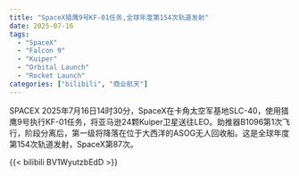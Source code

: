 ```yaml
---
title: "SpaceX猎鹰9号KF-01任务,全球年度第154次轨道发射"
date: 2025-07-16
tags:
  - "SpaceX"
  - "Falcon 9"
  - "Kuiper"
  - "Orbital Launch"
  - "Rocket Launch"
categories: ["bilibili", "商业航天"]
---
```


SPACEX
2025年7月16日14时30分，SpaceX在卡角太空军基地SLC-40，使用猎鹰9号执行KF-01任务，将亚马逊24颗Kuiper卫星送往LEO。助推器B1096第1次飞行，阶段分离后，第一级将降落在位于大西洋的ASOG无人回收船。这是全球年度第154次轨道发射，SpaceX第87次。

{{< bilibili BV1WyutzbEdD >}}
